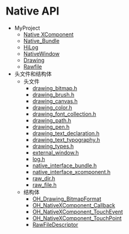 # Native API

- MyProject
    - [Native XComponent](_o_h___native_x_component.md)
    - [Native_Bundle](_native___bundle.md)
    - [HiLog](_hi_log.md)
    - [NativeWindow](_native_window.md)
    - [Drawing](_drawing.md)
    - [Rawfile](rawfile.md)
- 头文件和结构体
    - 头文件
        - [drawing_bitmap.h](drawing__bitmap_8h.md)
        - [drawing_brush.h](drawing__brush_8h.md)
        - [drawing_canvas.h](drawing__canvas_8h.md)
        - [drawing_color.h](drawing__color_8h.md)
        - [drawing_font_collection.h](drawing__font__collection_8h.md)
        - [drawing_path.h](drawing__path_8h.md)
        - [drawing_pen.h](drawing__pen_8h.md)
        - [drawing_text_declaration.h](drawing__text__declaration_8h.md)
        - [drawing_text_typography.h](drawing__text__typography_8h.md)
        - [drawing_types.h](drawing__types_8h.md)
        - [external_window.h](external__window_8h.md)
        - [log.h](log_8h.md)
        - [native_interface_bundle.h](native__interface__bundle_8h.md)
        - [native_interface_xcomponent.h](native__interface__xcomponent_8h.md)
        - [raw_dir.h](raw__dir_8h.md)
        - [raw_file.h](raw__file_8h.md)
    - 结构体
        - [OH_Drawing_BitmapFormat](_o_h___drawing___bitmap_format.md)
        - [OH_NativeXComponent_Callback](_o_h___native_x_component___callback.md)
        - [OH_NativeXComponent_TouchEvent](_o_h___native_x_component___touch_event.md)
        - [OH_NativeXComponent_TouchPoint](_o_h___native_x_component___touch_point.md)
        - [RawFileDescriptor](_raw_file_descriptor.md)
